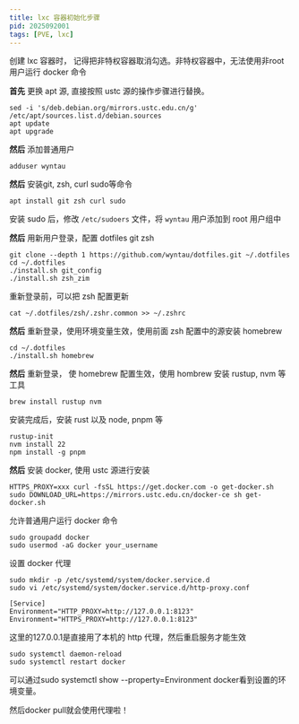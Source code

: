```yaml
---
title: lxc 容器初始化步骤
pid: 2025092001
tags: [PVE, lxc]
---
```


创建 lxc 容器时， 记得把非特权容器取消勾选。非特权容器中，无法使用非root用户运行 docker 命令

**首先** 更换 apt 源, 直接按照 ustc 源的操作步骤进行替换。
```
sed -i 's/deb.debian.org/mirrors.ustc.edu.cn/g' /etc/apt/sources.list.d/debian.sources
apt update
apt upgrade
```

**然后** 添加普通用户
```
adduser wyntau
```

**然后** 安装git, zsh, curl sudo等命令
```
apt install git zsh curl sudo
```
安装 sudo 后，修改 `/etc/sudoers` 文件，将 `wyntau` 用户添加到 root 用户组中


**然后** 用新用户登录，配置 dotfiles git zsh
```
git clone --depth 1 https://github.com/wyntau/dotfiles.git ~/.dotfiles
cd ~/.dotfiles
./install.sh git_config
./install.sh zsh_zim
```

重新登录前，可以把 zsh 配置更新
```
cat ~/.dotfiles/zsh/.zshr.common >> ~/.zshrc
```

**然后** 重新登录，使用环境变量生效，使用前面 zsh 配置中的源安装 homebrew
```
cd ~/.dotfiles
./install.sh homebrew
```

**然后** 重新登录， 使 homebrew 配置生效，使用 hombrew 安装 rustup, nvm 等工具
```
brew install rustup nvm
```

安装完成后，安装 rust 以及 node, pnpm 等
```
rustup-init
nvm install 22
npm install -g pnpm
```

**然后** 安装 docker, 使用 ustc 源进行安装
```
HTTPS_PROXY=xxx curl -fsSL https://get.docker.com -o get-docker.sh
sudo DOWNLOAD_URL=https://mirrors.ustc.edu.cn/docker-ce sh get-docker.sh
```

允许普通用户运行 docker 命令
```
sudo groupadd docker
sudo usermod -aG docker your_username
```

设置 docker 代理
```
sudo mkdir -p /etc/systemd/system/docker.service.d
sudo vi /etc/systemd/system/docker.service.d/http-proxy.conf
```

```
[Service]
Environment="HTTP_PROXY=http://127.0.0.1:8123"
Environment="HTTPS_PROXY=http://127.0.0.1:8123"
```

这里的127.0.0.1是直接用了本机的 http 代理，然后重启服务才能生效
```
sudo systemctl daemon-reload
sudo systemctl restart docker
```

可以通过sudo systemctl show --property=Environment docker看到设置的环境变量。

然后docker pull就会使用代理啦！


